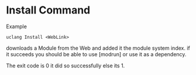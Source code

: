 # Install Command 

Example
```
uclang Install <WebLink>
```

downloads a Module from the Web and added it the module system index.
if it succeeds you should be able to use [modrun] or use it as a dependency.

The exit code is 0 it did so successfully else its 1.